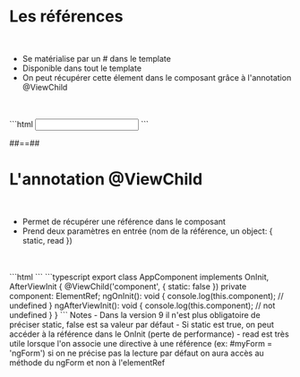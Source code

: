 <!-- .slide: class="sfeir-basic-slide with-code" -->
# Les références
<br>
<ul>
    <li>Se matérialise par un # dans le template</li>
    <li>Disponible dans tout le template</li>
    <li>On peut récupérer cette élement dans le composant grâce à l'annotation @ViewChild</li>
</ul>
<br><br>
```html
<input #searchInput type="text" />
```
<!-- .element: class="big-code" -->

##==##

<!-- .slide: class="sfeir-basic-slide with-code" -->
# L'annotation @ViewChild
<br>
<ul>
    <li>Permet de récupérer une référence dans le composant</li>
    <li>Prend deux paramètres en entrée (nom de la référence, un object: { static, read })</li>
</ul>
<br><br>
```html
<myComponent #component></myComponent>
```
<!-- .element: class="big-code" -->
```typescript
export class AppComponent implements OnInit, AfterViewInit {
    @ViewChild('component', { static: false }) private component: ElementRef;
    ngOnInit(): void {
      console.log(this.component); // undefined    
    }
    ngAfterViewInit(): void {
        console.log(this.component); // not undefined
    }
}
```
<!-- .element: class="big-code" -->
Notes
- Dans la version 9 il n'est plus obligatoire de préciser static, false est sa valeur par défaut
- Si static est true, on peut accéder à la référence dans le OnInit (perte de performance)
- read est très utile lorsque l'on associe une directive à une référence (ex: #myForm = 'ngForm') si on ne précise pas la lecture par défaut on aura accès au méthode du ngForm et non à l'elementRef
